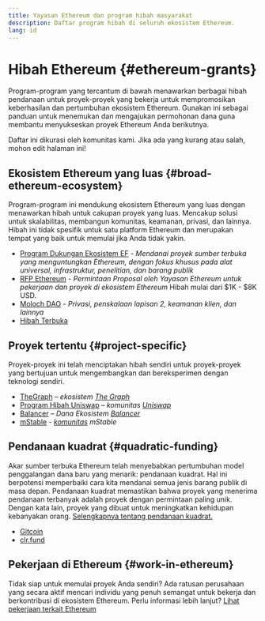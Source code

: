 ```yaml
---
title: Yayasan Ethereum dan program hibah masyarakat
description: Daftar program hibah di seluruh ekosistem Ethereum.
lang: id
---
```


# Hibah Ethereum {#ethereum-grants}

Program-program yang tercantum di bawah menawarkan berbagai hibah pendanaan untuk proyek-proyek yang bekerja untuk mempromosikan keberhasilan dan pertumbuhan ekosistem Ethereum. Gunakan ini sebagai panduan untuk menemukan dan mengajukan permohonan dana guna membantu menyukseskan proyek Ethereum Anda berikutnya.

Daftar ini dikurasi oleh komunitas kami. Jika ada yang kurang atau salah, mohon edit halaman ini!

## Ekosistem Ethereum yang luas {#broad-ethereum-ecosystem}

Program-program ini mendukung ekosistem Ethereum yang luas dengan menawarkan hibah untuk cakupan proyek yang luas. Mencakup solusi untuk skalabilitas, membangun komunitas, keamanan, privasi, dan lainnya. Hibah ini tidak spesifik untuk satu platform Ethereum dan merupakan tempat yang baik untuk memulai jika Anda tidak yakin.

- [Program Dukungan Ekosistem EF](https://esp.ethereum.foundation) - _Mendanai proyek sumber terbuka yang menguntungkan Ethereum, dengan fokus khusus pada alat universal, infrastruktur, penelitian, dan barang publik_
- [RFP Ethereum](https://github.com/ethereum/requests-for-proposals) - _Permintaan Proposal oleh Yayasan Ethereum untuk pekerjaan dan proyek di ekosistem Ethereum_
  Hibah mulai dari $1K - $8K USD.
- [Moloch DAO](https://www.molochdao.com/) - _Privasi, penskalaan lapisan 2, keamanan klien, dan lainnya_
- [Hibah Terbuka](https://opengrants.com/explore)

## Proyek tertentu {#project-specific}

Proyek-proyek ini telah menciptakan hibah sendiri untuk proyek-proyek yang bertujuan untuk mengembangkan dan bereksperimen dengan teknologi sendiri.

- [TheGraph](https://airtable.com/shrdfvnFvVch3IOVm) – _ekosistem [The Graph](https://thegraph.com/)_
- [Program Hibah Uniswap](https://www.uniswapfoundation.org/) – _komunitas [Uniswap](https://uniswap.org/)_
- [Balancer](https://quark-ceres-740.notion.site/Balancer-Grants-938f1b979810427f8d903a904315da41) – _Dana Ekosistem [Balancer](https://balancer.fi/)_
- [mStable](https://docs.mstable.org/advanced/grants-program) - _[komunitas](https://mstable.org/) mStable_

## Pendanaan kuadrat {#quadratic-funding}

Akar sumber terbuka Ethereum telah menyebabkan pertumbuhan model penggalangan dana baru yang menarik: pendanaan kuadrat. Hal ini berpotensi memperbaiki cara kita mendanai semua jenis barang publik di masa depan. Pendanaan kuadrat memastikan bahwa proyek yang menerima pendanaan terbanyak adalah proyek dengan permintaan paling unik. Dengan kata lain, proyek yang dibuat untuk meningkatkan kehidupan kebanyakan orang. [Selengkapnya tentang pendanaan kuadrat.](/defi/#quadratic-funding)

- [Gitcoin](https://gitcoin.co/grants)
- [clr.fund](https://clr.fund/)

## Pekerjaan di Ethereum {#work-in-ethereum}

Tidak siap untuk memulai proyek Anda sendiri? Ada ratusan perusahaan yang secara aktif mencari individu yang penuh semangat untuk bekerja dan berkontribusi di ekosistem Ethereum. Perlu informasi lebih lanjut? [Lihat pekerjaan terkait Ethereum](/community/get-involved/#ethereum-jobs)
